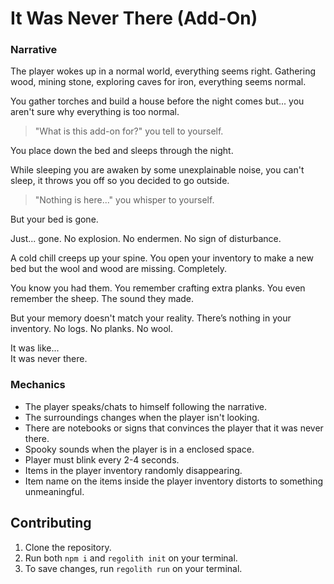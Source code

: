 # It Was Never There (Add-On)

### Narrative

The player wokes up in a normal world, everything seems right. Gathering wood, mining stone, exploring caves for iron, everything seems normal.

You gather torches and build a house before the night comes but... you aren't sure
why everything is too normal.

> "What is this add-on for?" you tell to yourself. 

You place down the bed and sleeps through the night.

While sleeping you are awaken by some unexplainable noise, you can't sleep, it throws you off so you decided to go outside. 

> "Nothing is here..." you whisper to yourself.

But your bed is gone.

Just... gone.
No explosion. No endermen. No sign of disturbance.

A cold chill creeps up your spine. You open your inventory to make a new bed but the wool and wood are missing. Completely.

You know you had them. You remember crafting extra planks.
You even remember the sheep. The sound they made.

But your memory doesn't match your reality.
There’s nothing in your inventory. No logs. No planks. No wool.

It was like...<br>
It was never there.

### Mechanics

- The player speaks/chats to himself following the narrative.
- The surroundings changes when the player isn't looking.
- There are notebooks or signs that convinces the player that it was never there.
- Spooky sounds when the player is in a enclosed space.
- Player must blink every 2-4 seconds.
- Items in the player inventory randomly disappearing.
- Item name on the items inside the player inventory distorts to something unmeaningful.

## Contributing

1. Clone the repository. 
2. Run both `npm i` and `regolith init` on your terminal.
3. To save changes, run `regolith run` on your terminal.